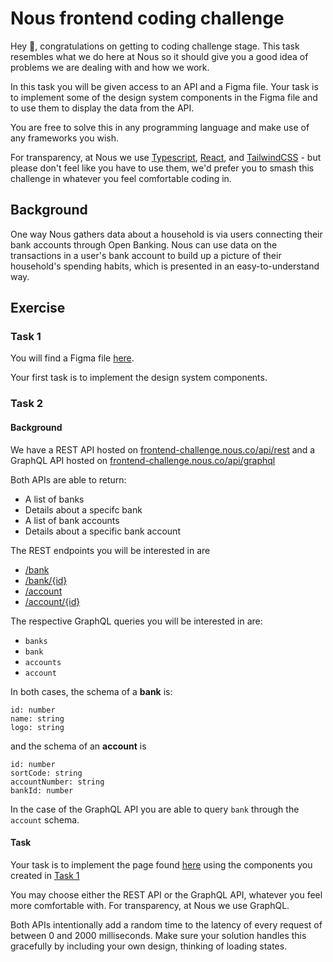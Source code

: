 # Nous frontend coding challenge

Hey 👋, congratulations on getting to coding challenge stage. This task resembles what we do here at Nous so it should give you a good idea of problems we are dealing with and how we work. 

In this task you will be given access to an API and a Figma file. Your task is to implement some of the design system components in the Figma file and to use them to display the data from the API.

You are free to solve this in any programming language and make use of any frameworks you wish.

For transparency, at Nous we use [Typescript](https://www.typescriptlang.org/), [React](https://reactjs.org/), and [TailwindCSS](https://tailwindcss.com/) - but please don't feel like you have to use them, we'd prefer you to smash this challenge in whatever you feel comfortable coding in.

## Background

One way Nous gathers data about a household is via users connecting their bank accounts through Open Banking. Nous can use data on the transactions in a user's bank account to build up a picture of their household's spending habits, which is presented in an easy-to-understand way.

## Exercise

### Task 1

You will find a Figma file [here](https://www.figma.com/file/z4u4boBGc4tZ5KMIgw01vZ/Nous-frontend-challenge?node-id=0%3A1&t=18kwC6fFt8pQTYQ0-0).

Your first task is to implement the design system components.

### Task 2

#### Background

We have a REST API hosted on [frontend-challenge.nous.co/api/rest](https://frontend-challenge.nous.co/api/rest) and a GraphQL API hosted on [frontend-challenge.nous.co/api/graphql](https://frontend-challenge.nous.co/api/graphql)

Both APIs are able to return:
- A list of banks
- Details about a specifc bank
- A list of bank accounts
- Details about a specific bank account

The REST endpoints you will be interested in are
- [/bank](https://frontend-challenge.nous.co/api/rest/bank)
- [/bank/{id}](https://frontend-challenge.nous.co/api/rest/bank/1)
- [/account](https://frontend-challenge.nous.co/api/rest/account)
- [/account/{id}](https://frontend-challenge.nous.co/api/rest/account/1)

The respective GraphQL queries you will be interested in are:
- `banks`
- `bank`
- `accounts`
- `account`

In both cases, the schema of a **bank** is:
```
id: number
name: string
logo: string
```
and the schema of an **account** is
```
id: number
sortCode: string
accountNumber: string
bankId: number
```

In the case of the GraphQL API you are able to query `bank` through the `account` schema.

#### Task

Your task is to implement the page found [here](https://www.figma.com/file/z4u4boBGc4tZ5KMIgw01vZ/Nous-frontend-challenge?node-id=6%3A2&t=18kwC6fFt8pQTYQ0-0) using the components you created in [Task 1](#task-1)

You may choose either the REST API or the GraphQL API, whatever you feel more comfortable with. For transparency, at Nous we use GraphQL.

Both APIs intentionally add a random time to the latency of every request of between 0 and 2000 milliseconds. Make sure your solution handles this gracefully by including your own design, thinking of loading states.
